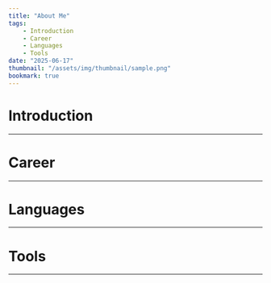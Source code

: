 ```yaml
---
title: "About Me"
tags:
    - Introduction
    - Career
    - Languages
    - Tools
date: "2025-06-17"
thumbnail: "/assets/img/thumbnail/sample.png"
bookmark: true
---
```


# Introduction
---

# Career
---

# Languages
---

# Tools
---